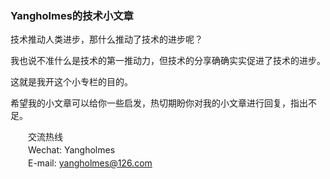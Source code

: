 ### Yangholmes的技术小文章

技术推动人类进步，那什么推动了技术的进步呢？

我也说不准什么是技术的第一推动力，但技术的分享确确实实促进了技术的进步。

这就是我开这个小专栏的目的。

希望我的小文章可以给你一些启发，热切期盼你对我的小文章进行回复，指出不足。

<div class="contact">
    <p>交流热线</p>
    <p>Wechat:
        <span class="wechat">
            <span class="wechat-name">Yangholmes</span>
            <span  class="wechat-qr"><img src="http://yangholmes.github.io/assets/img/WeChat.png"></span>
        <span>
    </p>
    <p>E-mail: <a href="mailto://yangholmes@126.com">yangholmes@126.com</a></p>
</div>

<style>
    .contact {
        margin-left: 2em;
    }
    .contact p {
        margin: 0;
        line-height: 1.5;
    }
    .wechat {
        display: inline-block;
    }
    .wechat-name {
        display: block;
    }
    .wechat-name:hover + .wechat-qr {
        opacity: 1;
        z-index: 1;
    }
    .wechat-qr {
        opacity: 0;
        transition: opacity 1s;
        width: 128px;
        height: auto;
        padding: .25em;
        position: absolute;
        z-index: -999;
    }
</style>
